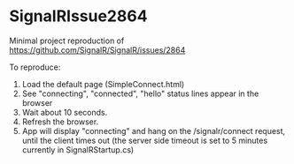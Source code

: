 SignalRIssue2864
================

Minimal project reproduction of https://github.com/SignalR/SignalR/issues/2864

To reproduce:

1. Load the default page (SimpleConnect.html)
2. See "connecting", "connected", "hello" status lines appear in the browser
3. Wait about 10 seconds.
4. Refresh the browser.
5. App will display "connecting" and hang on the /signalr/connect request, until the client times out (the server side timeout is set to 5 minutes currently in SignalRStartup.cs)
